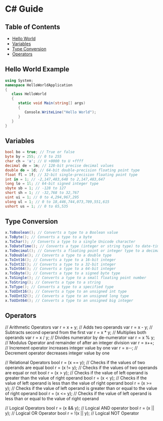 # C# Guide

## Table of Contents

* [Hello World](#hello-world-example)
* [Variables](#variables)
* [Type Conversion](#type-conversion)
* [Operators](#operators)

## Hello World Example

```csharp
using System;
namespace HelloWorldApplication
{
   class HelloWorld
   {
      static void Main(string[] args)
      {
         Console.WriteLine("Hello World");
      }
   }
}
```

## Variables

```csharp
bool bo = true; // True or false
byte by = 255; // 0 to 255
char ch = 'a'; // U +0000 to U +ffff
decimal de = 1m; // 128-bit precise decimal values
double do = 1d; // 64-bit double-precision floating point type
float fl = 1f; // 32-bit single-precision floating point type
int in = 1; // -2,147,483,648 to 2,147,483,647
long lo = 1l; // 64-bit signed integer type
sbyte sb = 1; // -128 to 127
short sh = 1; // -32,768 to 32,767
uint ui = 1; // 0 to 4,294,967,295
ulong ul = 1; // 0 to 18,446,744,073,709,551,615
ushort us = 1; // 0 to 65,535
```

## Type Conversion

```csharp
x.ToBoolean(); // Converts a type to a Boolean value
x.ToByte(); // Converts a type to a byte
x.ToChar(); // Converts a type to a single Unicode character
x.ToDateTime(); // Converts a type (integer or string type) to date-time structures
x.ToDecimal(); // Converts a floating point or integer type to a decimal type
x.ToDouble(); // Converts a type to a double type
x.ToInt16(); // Converts a type to a 16-bit integer
x.ToInt32(); // Converts a type to a 32-bit integer
x.ToInt64(); // Converts a type to a 64-bit integer
x.ToSbyte(); // Converts a type to a signed byte type
x.ToSingle(); // Converts a type to a small floating point number
x.ToString(); // Converts a type to a string
x.ToType(); // Converts a type to a specified type
x.ToUInt16(); // Converts a type to an unsigned int type
x.ToUInt32(); // Converts a type to an unsigned long type
x.ToUInt64(); // Converts a type to an unsigned big integer
```

## Operators

// Arithmetic Operators
var r = x + y; // Adds two operands
var r = x - y; // Subtracts second operand from the first
var r = x * y; // Multiplies both operands
var r = x / y; // Divides numerator by de-numerator
var r = x % y; // Modulus Operator and remainder of after an integer division
var r = x++; // Increment operator increases integer value by one
var r = x--; // Decrement operator decreases integer value by one

// Relational Operators
bool r = (x == y); // Checks if the values of two operands are equal
bool r = (x != y); // Checks if the values of two operands are equal or not
bool r = (x > y); // Checks if the value of left operand is greater than the value of right operand
bool r = (x < y); // Checks if the value of left operand is less than the value of right operand
bool r = (x >= y); // Checks if the value of left operand is greater than or equal to the value of right operand
bool r = (x <= y); // Checks if the value of left operand is less than or equal to the value of right operand

// Logical Operators
bool r = (x && y); // Logical AND operator
bool r = (x || y); // Logical OR Operator
bool r = !(x || y); // Logical NOT Operator


